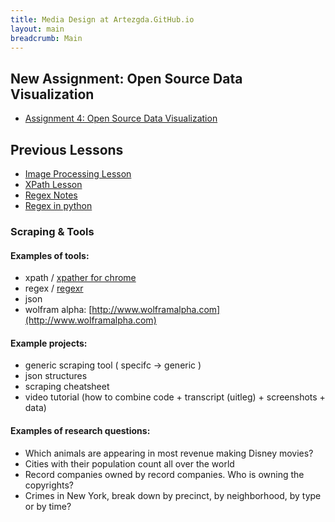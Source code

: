 ```yaml
---
title: Media Design at Artezgda.GitHub.io
layout: main
breadcrumb: Main
---
```


## New Assignment: Open Source Data Visualization

- [Assignment 4: Open Source Data Visualization](https://github.com/ArtezGDA/Course-Material/tree/master/OpenSourceDataVisualization.md)

## Previous Lessons

- [Image Processing Lesson](https://github.com/ArtezGDA/Course-Material/tree/master/Advanced/image-processing)
- [XPath Lesson](https://github.com/ArtezGDA/Course-Material/tree/master/Lesson_07_Scraping_with_Xpath.md)
- [Regex Notes](https://github.com/ArtezGDA/Course-Material/tree/master/Lesson_08_Regex.md)
- [Regex in python](https://github.com/ArtezGDA/Course-Material/tree/master/Advanced/regex/README.md)

### Scraping & Tools

#### Examples of tools:

- xpath / [xpather for chrome](https://chrome.google.com/webstore/detail/xpather/gabekepgockchhemajjahpchlnkadiac?hl=en)
- regex / [regexr](http://regexr.com)
- json
- wolfram alpha: [http://www.wolframalpha.com](http://www.wolframalpha.com)

#### Example projects:

- generic scraping tool ( specifc -> generic )
- json structures
- scraping cheatsheet
- video tutorial (how to combine code + transcript (uitleg) + screenshots + data)

#### Examples of research questions:

- Which animals are appearing in most revenue making Disney movies?
- Cities with their population count all over the world
- Record companies owned by record companies. Who is owning the copyrights?
- Crimes in New York, break down by precinct, by neighborhood, by type or by time?